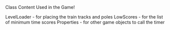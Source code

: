 Class Content Used in the Game!

LevelLoader - for placing the train tracks and poles
LowScores - for the list of minimum time scores
Properties - for other game objects to call the timer

